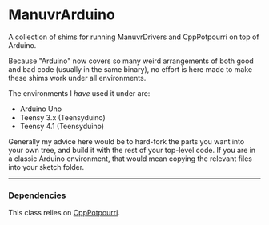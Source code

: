 # ManuvrArduino

A collection of shims for running ManuvrDrivers and CppPotpourri on top of Arduino.

Because "Arduino" now covers so many weird arrangements of both good and bad
code (usually in the same binary), no effort is here made to make these shims
work under all environments.

The environments I _have_ used it under are:

  * Arduino Uno
  * Teensy 3.x (Teensyduino)
  * Teensy 4.1 (Teensyduino)

Generally my advice here would be to hard-fork the parts you want into your own
tree, and build it with the rest of your top-level code. If you are in a classic
Arduino environment, that would mean copying the relevant files into your sketch
folder.

------------------------

### Dependencies

This class relies on [CppPotpourri](https://github.com/jspark311/CppPotpourri).
